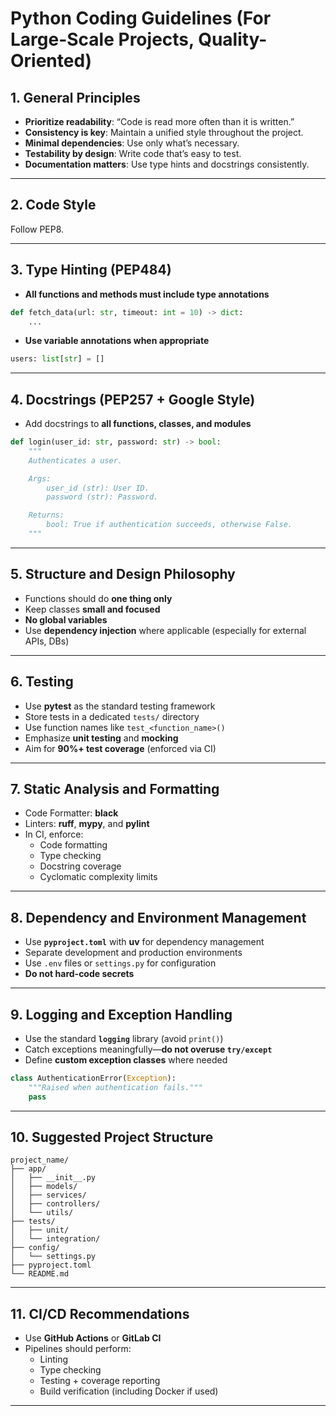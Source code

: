 # Python Coding Guidelines (For Large-Scale Projects, Quality-Oriented)

## 1. **General Principles**

- **Prioritize readability**: “Code is read more often than it is written.”
- **Consistency is key**: Maintain a unified style throughout the project.
- **Minimal dependencies**: Use only what’s necessary.
- **Testability by design**: Write code that’s easy to test.
- **Documentation matters**: Use type hints and docstrings consistently.

---

## 2. **Code Style**

Follow PEP8.

---

## 3. **Type Hinting (PEP484)**

- **All functions and methods must include type annotations**

```python
def fetch_data(url: str, timeout: int = 10) -> dict:
    ...
```

- **Use variable annotations when appropriate**

```python
users: list[str] = []
```

---

## 4. **Docstrings (PEP257 + Google Style)**

- Add docstrings to **all functions, classes, and modules**

```python
def login(user_id: str, password: str) -> bool:
    """
    Authenticates a user.

    Args:
        user_id (str): User ID.
        password (str): Password.

    Returns:
        bool: True if authentication succeeds, otherwise False.
    """
```

---

## 5. **Structure and Design Philosophy**

- Functions should do **one thing only**
- Keep classes **small and focused**
- **No global variables**
- Use **dependency injection** where applicable (especially for external APIs, DBs)

---

## 6. **Testing**

- Use **pytest** as the standard testing framework
- Store tests in a dedicated `tests/` directory
- Use function names like `test_<function_name>()`
- Emphasize **unit testing** and **mocking**
- Aim for **90%+ test coverage** (enforced via CI)

---

## 7. **Static Analysis and Formatting**

- Code Formatter: **black**
- Linters: **ruff**, **mypy**, and **pylint**
- In CI, enforce:
  - Code formatting
  - Type checking
  - Docstring coverage
  - Cyclomatic complexity limits

---

## 8. **Dependency and Environment Management**

- Use **`pyproject.toml`** with **uv** for dependency management
- Separate development and production environments
- Use `.env` files or `settings.py` for configuration
- **Do not hard-code secrets**

---

## 9. **Logging and Exception Handling**

- Use the standard **`logging`** library (avoid `print()`)
- Catch exceptions meaningfully—**do not overuse `try/except`**
- Define **custom exception classes** where needed

```python
class AuthenticationError(Exception):
    """Raised when authentication fails."""
    pass
```

---

## 10. **Suggested Project Structure**

```text
project_name/
├── app/
│   ├── __init__.py
│   ├── models/
│   ├── services/
│   ├── controllers/
│   └── utils/
├── tests/
│   ├── unit/
│   └── integration/
├── config/
│   └── settings.py
├── pyproject.toml
└── README.md
```

---

## 11. **CI/CD Recommendations**

- Use **GitHub Actions** or **GitLab CI**
- Pipelines should perform:
  - Linting
  - Type checking
  - Testing + coverage reporting
  - Build verification (including Docker if used)

---
